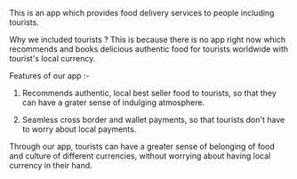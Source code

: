 This is an app which provides food delivery services to people including tourists.

Why we included tourists ?
This is because there is no app right now which recommends and books delicious authentic food  for tourists worldwide with tourist's local currency.

Features of our app :-

1. Recommends authentic, local best seller food to tourists, so that they can have a grater sense of indulging atmosphere.

2. Seamless cross border and wallet payments, so that tourists don't have to worry about local payments.

Through our app, tourists can have a greater sense of belonging of food and culture of different currencies, without worrying about having local currency in their hand.


